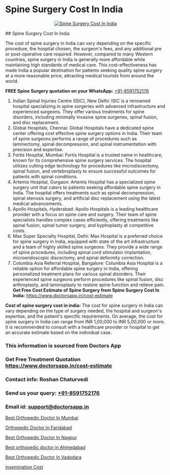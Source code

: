 # Spine Surgery Cost In India

<p align="center">
  <a href="null">
    <img src="null" alt="Spine Surgery Cost In India">
  </a>
</p>
## Spine Surgery Cost In India

The cost of spine surgery in India can vary depending on the specific procedure, the hospital chosen, the surgeon's fees, and any additional pre or post-operative care required. However, compared to many Western countries, spine surgery in India is generally more affordable while maintaining high standards of medical care. This cost-effectiveness has made India a popular destination for patients seeking quality spine surgery at a more reasonable price, attracting medical tourists from around the world.

**FREE Spine Surgery quotation on your WhatsApp:**  [+91-8591752176](https://api.whatsapp.com/send?phone=8591752176)

1) Indian Spinal Injuries Centre (ISIC), New Delhi: ISIC is a renowned hospital specializing in spine surgeries with advanced infrastructure and experienced surgeons. They offer various treatments for spine disorders, including minimally invasive spine surgeries, spinal fusion, and disc replacement.
2) Global Hospitals, Chennai: Global Hospitals have a dedicated spine center offering cost effective spine surgery options in India. Their team of spine surgeons performs a range of procedures such as laminectomy, spinal decompression, and spinal instrumentation with precision and expertise.
3) Fortis Hospital, Mumbai: Fortis Hospital is a trusted name in healthcare, known for its comprehensive spine surgery services. The hospital utilizes cutting edge technology for procedures like microdiscectomy, spinal fusion, and vertebroplasty to ensure successful outcomes for patients with spinal conditions.
4) Artemis Hospital, Gurgaon: Artemis Hospital has a specialized spine surgery unit that caters to patients seeking affordable spine surgery in India. The hospital offers treatments such as spinal decompression, spinal stenosis surgery, and artificial disc replacement using the latest medical advancements.
5) Apollo Hospitals, Hyderabad: Apollo Hospitals is a leading healthcare provider with a focus on spine care and surgery. Their team of spine specialists handles complex cases efficiently, offering treatments like spinal fusion, spinal tumor surgery, and kyphoplasty at competitive costs.
6) Max Super Specialty Hospital, Delhi: Max Hospital is a preferred choice for spine surgery in India, equipped with state of the art infrastructure and a team of highly skilled spine surgeons. They provide a wide range of spine procedures, including spinal cord stimulator implantation, microendoscopic discectomy, and spinal deformity correction.
7) Columbia Asia Referral Hospital, Bangalore: Columbia Asia Hospital is a reliable option for affordable spine surgery in India, offering personalized treatment plans for various spinal disorders. Their experienced spine surgeons perform procedures like spinal fusion, disc arthroplasty, and laminoplasty to restore spine function and relieve pain.
**Get Free Cost Estimate of Spine Surgery from Spine Surgery Cost In India:** https://www.doctorsapp.in/cost-estimate

**Cost of spine surgery cost in india:**
The cost for spine surgery in India can vary depending on the type of surgery needed, the hospital and surgeon's expertise, and the patient's specific requirements. On average, the cost for spine surgery in India can range from INR 1,00,000 to INR 5,00,000 or more. It is recommended to consult with a healthcare provider or hospital to get an accurate estimate based on the individual case.

### This information is sourced from Doctors App 
### Get Free Treatment Quotation https://www.doctorsapp.in/cost-estimate
### Contact info: Roshan Chaturvedi 
### Send us your query: [+91-8591752176](https://api.whatsapp.com/send?phone=8591752176) 
### Email id: support@doctorsapp.in

[Best Orthopedic Doctor In Mumbai](https://www.linkedin.com/pulse/best-orthopedic-doctor-mumbai-doctorsapp-khulna-z5ehe/?lipi=urn%3Ali%3Apage%3Ad_flagship3_publishing_published%3B6s0HL1EnS62Kk1Ppug3b7A%3D%3D)

[Orthopedic Doctor In Faridabad](https://www.linkedin.com/pulse/orthopedic-doctor-faridabad-doctorsapp-united-arab-emirates-x53te?trackingId=BTNne1KAnK2DG0fdX2PjKw%3D%3D&lipi=urn%3Ali%3Apage%3Ad_flagship3_company_admin%3BSXrbBuk4SwWZ8nIcZ2zSvw%3D%3D)

[Best Orthopedic Doctor In Nagpur](https://medium.com/@vimalrana22/best-orthopedic-doctor-in-nagpur-828a7e80d2f9)

[Best orthopedic doctor in Ahmedabad](https://medium.com/@manish632504/best-orthopedic-doctor-in-ahmedabad-3091c9eab5cc)

[Best Orthopedic Doctor In Vadodara](https://doctors-apps.github.io/doctorsapp/best-orthopedic-doctor-in-vadodara)

[Insemination Cost](https://doctors-apps.github.io/doctorsapp/insemination-cost)

